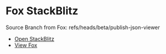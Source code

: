# Fox StackBlitz

Source Branch from Fox: refs/heads/beta/publish-json-viewer

- [Open StackBlitz](https://stackblitz.com/github/assecosolutions/fox-stackblitz/tree/95585b8cc7197e429f52129e7d160257edabe438?terminal=start)
- [View Fox](https://github.com/assecosolutions/fox/tree/1e70d5c9bb6a6ffb562a6ec9efe778f08effe054)

